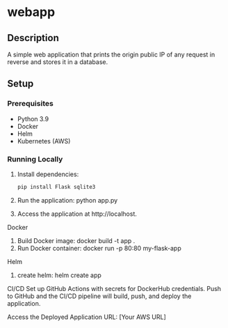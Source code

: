 # webapp

## Description
A simple web application that prints the origin public IP of any request in reverse and stores it in a database.

## Setup

### Prerequisites
- Python 3.9
- Docker
- Helm
- Kubernetes (AWS)

### Running Locally

1. Install dependencies:
   ```bash
   pip install Flask sqlite3
   
2. Run the application:
   python app.py

3. Access the application at http://localhost.

Docker
1. Build Docker image:
   docker build -t app .
2. Run Docker container:
   docker run -p 80:80 my-flask-app

Helm
1. create helm:
   helm create app

CI/CD
Set up GitHub Actions with secrets for DockerHub credentials.
Push to GitHub and the CI/CD pipeline will build, push, and deploy the application.

Access the Deployed Application
URL: [Your AWS URL]
